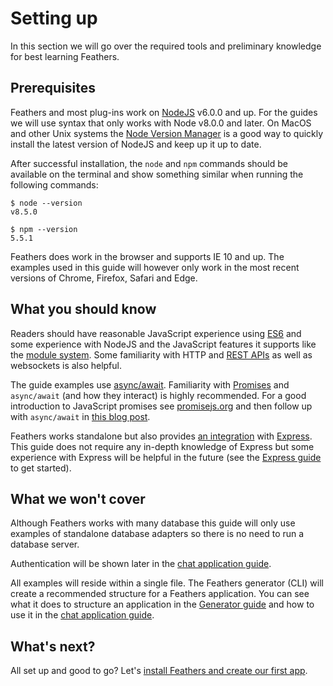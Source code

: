 # Setting up

In this section we will go over the required tools and preliminary knowledge for best learning Feathers.

## Prerequisites

Feathers and most plug-ins work on [NodeJS](https://nodejs.org/en/) v6.0.0 and up. For the guides we will use syntax that only works with Node v8.0.0 and later. On MacOS and other Unix systems the [Node Version Manager](https://github.com/creationix/nvm) is a good way to quickly install the latest version of NodeJS and keep up it up to date.

After successful installation, the `node` and `npm` commands should be available on the terminal and show something similar when running the following commands:

```
$ node --version
v8.5.0
```

```
$ npm --version
5.5.1
```

Feathers does work in the browser and supports IE 10 and up. The examples used in this guide will however only work in the most recent versions of Chrome, Firefox, Safari and Edge.

## What you should know

Readers should have reasonable JavaScript experience using [ES6](http://es6-features.org/) and some experience with NodeJS and the JavaScript features it supports like the [module system](https://nodejs.org/api/modules.html). Some familiarity with HTTP and [REST APIs](https://en.wikipedia.org/wiki/Representational_state_transfer) as well as websockets is also helpful.

The guide examples use [async/await](https://developer.mozilla.org/en-US/docs/Web/JavaScript/Reference/Statements/async_function). Familiarity with [Promises](https://developer.mozilla.org/en-US/docs/Web/JavaScript/Reference/Global_Objects/Promise) and `async/await` (and how they interact) is highly recommended. For a good introduction to JavaScript promises see [promisejs.org](https://www.promisejs.org/) and then follow up with `async/await` in [this blog post](https://blog.risingstack.com/mastering-async-await-in-nodejs/).

Feathers works standalone but also provides [an integration](../../api/express.md) with [Express](http://expressjs.com/). This guide does not require any in-depth knowledge of Express but some experience with Express will be helpful in the future (see the [Express guide](http://expressjs.com/en/guide/routing.html) to get started).

## What we won't cover

Although Feathers works with many database this guide will only use examples of standalone database adapters so there is no need to run a database server.

Authentication will be shown later in the [chat application guide](../chat/readme.md).

All examples will reside within a single file. The Feathers generator (CLI) will create a recommended structure for a Feathers application. You can see what it does to structure an application in the [Generator guide](./generator.md) and how to use it in the [chat application guide](../chat/readme.md).

## What's next?

All set up and good to go? Let's [install Feathers and create our first app](./starting.md).
